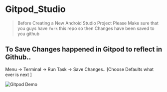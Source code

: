 # Gitpod_Studio

> Before Creating a New Android Studio Project Please Make sure that you guys have `fork` this repo so then Changes have been saved 
> to you github

## To Save Changes happened in Gitpod to reflect in Github..


Menu -> Terminal -> Run Task -> Save Changes.. [Choose Defaults what ever is next ]

![Gitpod Demo](https://i.imgur.com/338AuPA.png)

